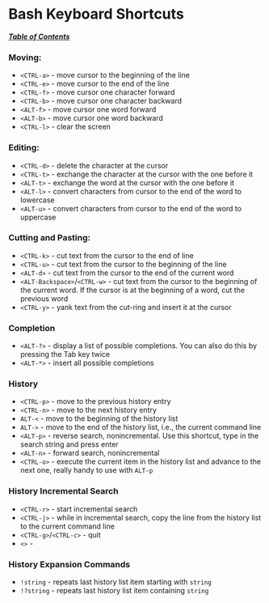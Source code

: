 # Bash Keyboard Shortcuts

[***Table of Contents***](/README.md)  

### Moving:
- `<CTRL-a>` - move cursor to the beginning of the line
- `<CTRL-e>` - move cursor to the end of the line
- `<CTRL-f>` - move cursor one character forward
- `<CTRL-b>` - move cursor one character backward
- `<ALT-f>` - move cursor one word forward
- `<ALT-b>` - move cursor one word backward
- `<CTRL-l>` - clear the screen

### Editing:
- `<CTRL-d>` - delete the character at the cursor
- `<CTRL-t>` - exchange the character at the cursor with the one before it
- `<ALT-t>` - exchange the word at the cursor with the one before it
- `<ALT-l>` - convert characters from cursor to the end of the word to
   lowercase
- `<ALT-u>` - convert characters from cursor to the end of the word to
   uppercase

### Cutting and Pasting:

- `<CTRL-k>` - cut text from the cursor to the end of line
- `<CTRL-u>` - cut text from the cursor to the beginning of the line
- `<ALT-d>` - cut text from the cursor to the end of the current word
- `<ALT-Backspace>`/`<CTRL-w>` - cut text from the cursor to the beginning of
   the current word. If the cursor is at the beginning of a word, cut the
   previous word
- `<CTRL-y>` - yank text from the cut-ring and insert it at the cursor
   
### Completion 

- `<ALT-?>` - display a list of possible completions. You can
   also do this by pressing the Tab key twice
- `<ALT-*>` - insert all possible completions

### History

- `<CTRL-p>` - move to the previous history entry
- `<CTRL-n>` - move to the next history entry
- `ALT-<` - move to the beginning of the history list
- `ALT->` - move to the end of the history list, i.e., the current command line
- `<ALT-p>` - reverse search, nonincremental. Use this shortcut, type in the
  search string and press enter
- `<ALT-n>` - forward search, nonincremental
- `<CTRL-o>` - execute the current item in the history list and advance to the
  next one, really handy to use with `ALT-p`

### History Incremental Search

- `<CTRL-r>` - start incremental search
- `<CTRL-j>` - while in incremental search, copy the line from the history list
  to the current command line
- `<CTRL-g>`/`<CTRL-c>` - quit
- `<>` - 

### History Expansion Commands

- `!string` - repeats last history list item starting with `string`
- `!?string` - repeats last history list item containing `string`
